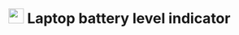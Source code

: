 # <img src="https://cdn-icons-png.flaticon.com/512/664/664886.png" width=30 height=30 color=white> Laptop battery level indicator 

